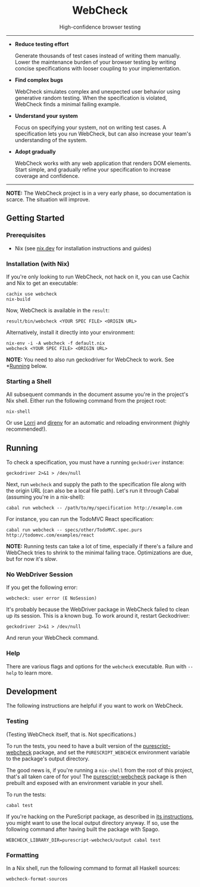 <div align=center>
<h1>WebCheck</h1>
<p>High-confidence browser testing</p>
</div>

<hr>

* **Reduce testing effort**

  Generate thousands of test cases instead of writing them manually. Lower
  the maintenance burden of your browser testing by writing concise
  specifications with looser coupling to your implementation.

* **Find complex bugs**

  WebCheck simulates complex and unexpected user behavior using generative
  random testing. When the specification is violated, WebCheck finds a
  minimal failing example.

* **Understand your system**

  Focus on specifying your system, not on writing test cases. A specification
  lets you run WebCheck, but can also increase your team's understanding of
  the system.

* **Adopt gradually**

  WebCheck works with any web application that renders DOM elements. Start
  simple, and gradually refine your specification to increase coverage and
  confidence.

<hr>

**NOTE:** The WebCheck project is in a very early phase, so documentation is
scarce. The situation will improve.

## Getting Started


### Prerequisites

* Nix (see [nix.dev](https://nix.dev/) for installation instructions and guides)


### Installation (with Nix)

If you're only looking to run WebCheck, not hack on it, you can use Cachix
and Nix to get an executable:

```
cachix use webcheck
nix-build
```

Now, WebCheck is available in the `result`:

```
result/bin/webcheck <YOUR SPEC FILE> <ORIGIN URL>
```

Alternatively, install it directly into your environment:

```
nix-env -i -A webcheck -f default.nix
webcheck <YOUR SPEC FILE> <ORIGIN URL>
```

**NOTE:** You need to also run geckodriver for WebCheck to work. See
*[Running](#running) below.

### Starting a Shell

All subsequent commands in the document assume you're in the project's Nix
shell. Either run the following command from the project root:

```
nix-shell
```

Or use [Lorri](https://github.com/target/lorri) and
[direnv](https://direnv.net/) for an automatic and reloading environment
(highly recommended!).

## Running

To check a specification, you must have a running `geckodriver` instance:

```
geckodriver 2>&1 > /dev/null
```

Next, run `webcheck` and supply the path to the specification file along with
the origin URL (can also be a local file path). Let's run it through Cabal
(assuming you're in a nix-shell):

```
cabal run webcheck -- /path/to/my/specification http://example.com
```

For instance, you can run the TodoMVC React specification:

```
cabal run webcheck -- specs/other/TodoMVC.spec.purs http://todomvc.com/examples/react
```

**NOTE:** Running tests can take a lot of time, especially if there's a
failure and WebCheck tries to shrink to the minimal failing trace.
Optimizations are due, but for now it's _slow_.

### No WebDriver Session

If you get the following error:

```
webcheck: user error (E NoSession)
```

It's probably because the WebDriver package in WebCheck failed to clean up
its session. This is a known bug. To work around it, restart Geckodriver:

```
geckodriver 2>&1 > /dev/null
```

And rerun your WebCheck command.

### Help

There are various flags and options for the `webcheck` executable. Run with
`--help` to learn more.

## Development

The following instructions are helpful if you want to work on WebCheck.

### Testing

(Testing WebCheck itself, that is. Not specifications.)

To run the tests, you need to have a built version of the
[purescript-webcheck](purescript-webcheck) package, and set the
`PURESCRIPT_WEBCHECK` environment variable to the package's output
directory.

The good news is, if you're running a `nix-shell` from the root of
this project, that's all taken care of for you! The
[purescript-webcheck](purescript-webcheck) package is then prebuilt and
exposed with an environment variable in your shell.

To run the tests:

```
cabal test
```

If you're hacking on the PureScript package, as described in [its
instructions](purescript-webcheck/README.md), you might want to use the local
output directory anyway. If so, use the following command after having built
the package with Spago.

```
WEBCHECK_LIBRARY_DIR=purescript-webcheck/output cabal test
```


### Formatting

In a Nix shell, run the following command to format all Haskell sources:

```bash
webcheck-format-sources
```